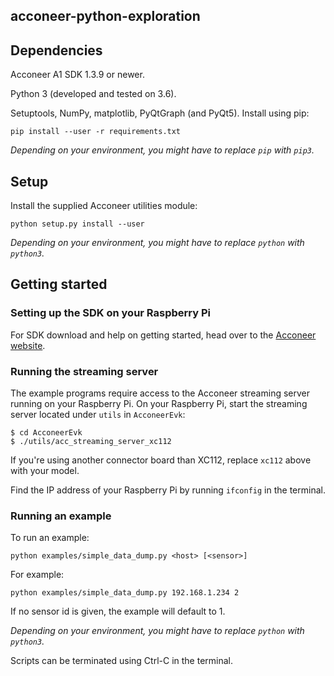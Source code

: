 acconeer-python-exploration
---------------------------

## Dependencies

Acconeer A1 SDK 1.3.9 or newer.

Python 3 (developed and tested on 3.6).

Setuptools, NumPy, matplotlib, PyQtGraph (and PyQt5). Install using pip:
```
pip install --user -r requirements.txt
```
_Depending on your environment, you might have to replace `pip` with `pip3`._

## Setup

Install the supplied Acconeer utilities module:

```
python setup.py install --user
```

_Depending on your environment, you might have to replace `python` with `python3`._

## Getting started
### Setting up the SDK on your Raspberry Pi

For SDK download and help on getting started, head over to the [Acconeer website](https://www.acconeer.com/products).

### Running the streaming server

The example programs require access to the Acconeer streaming server running on your Raspberry Pi. On your Raspberry Pi, start the streaming server located under `utils` in `AcconeerEvk`:
```
$ cd AcconeerEvk
$ ./utils/acc_streaming_server_xc112
```
If you're using another connector board than XC112, replace `xc112` above with your model.

Find the IP address of your Raspberry Pi by running `ifconfig` in the terminal.

### Running an example

To run an example:
```
python examples/simple_data_dump.py <host> [<sensor>]
```
For example:
```
python examples/simple_data_dump.py 192.168.1.234 2
```
If no sensor id is given, the example will default to 1.

_Depending on your environment, you might have to replace `python` with `python3`._

Scripts can be terminated using Ctrl-C in the terminal.
